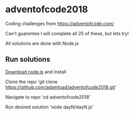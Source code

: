 # adventofcode2018
Coding challenges from https://adventofcode.com/

Can't guarentee I will complete all 25 of these, but lets try!

All solutions are done with Node.js

## Run solutions
[Download node.js](https://nodejs.org/en/download/) and install

Clone the repo
'git clone https://github.com/adamtoad/adventofcode2018.git'

Navigate to repo
'cd adventofcode2018'

Run desired solution
'node dayN/dayN.js'

